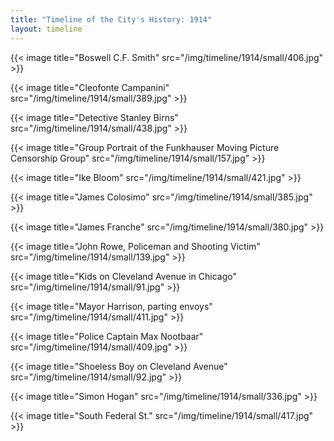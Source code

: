 ```yaml
---
title: "Timeline of the City's History: 1914"
layout: timeline
---
```


{{< image title="Boswell C.F. Smith" src="/img/timeline/1914/small/406.jpg" >}}

{{< image title="Cleofonte Campanini" src="/img/timeline/1914/small/389.jpg" >}}

{{< image title="Detective Stanley Birns" src="/img/timeline/1914/small/438.jpg" >}}

{{< image title="Group Portrait of the Funkhauser Moving Picture Censorship Group" src="/img/timeline/1914/small/157.jpg" >}}

{{< image title="Ike Bloom" src="/img/timeline/1914/small/421.jpg" >}}

{{< image title="James Colosimo" src="/img/timeline/1914/small/385.jpg" >}}

{{< image title="James Franche" src="/img/timeline/1914/small/380.jpg" >}}

{{< image title="John Rowe, Policeman and Shooting Victim" src="/img/timeline/1914/small/139.jpg" >}}

{{< image title="Kids on Cleveland Avenue in Chicago" src="/img/timeline/1914/small/91.jpg" >}}

{{< image title="Mayor Harrison, parting envoys" src="/img/timeline/1914/small/411.jpg" >}}

{{< image title="Police Captain Max Nootbaar" src="/img/timeline/1914/small/409.jpg" >}}

{{< image title="Shoeless Boy on Cleveland Avenue" src="/img/timeline/1914/small/92.jpg" >}}

{{< image title="Simon Hogan" src="/img/timeline/1914/small/336.jpg" >}}

{{< image title="South Federal St." src="/img/timeline/1914/small/417.jpg" >}}
